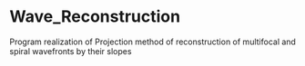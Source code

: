 # Wave_Reconstruction
Program realization of Projection method of reconstruction of multifocal and spiral wavefronts by their slopes
